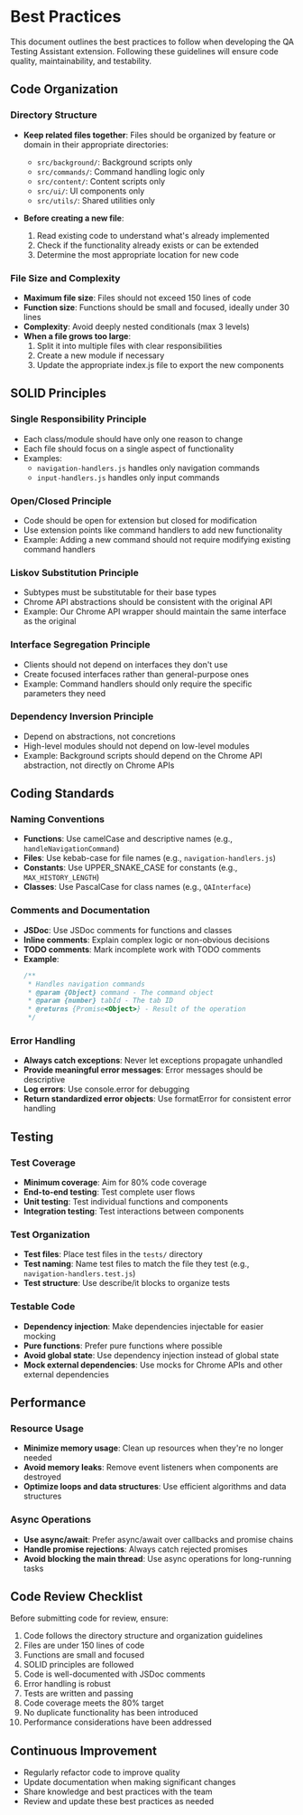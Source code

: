 # Best Practices

This document outlines the best practices to follow when developing the QA Testing Assistant extension. Following these guidelines will ensure code quality, maintainability, and testability.

## Code Organization

### Directory Structure

- **Keep related files together**: Files should be organized by feature or domain in their appropriate directories:
  - `src/background/`: Background scripts only
  - `src/commands/`: Command handling logic only
  - `src/content/`: Content scripts only
  - `src/ui/`: UI components only
  - `src/utils/`: Shared utilities only

- **Before creating a new file**:
  1. Read existing code to understand what's already implemented
  2. Check if the functionality already exists or can be extended
  3. Determine the most appropriate location for new code

### File Size and Complexity

- **Maximum file size**: Files should not exceed 150 lines of code
- **Function size**: Functions should be small and focused, ideally under 30 lines
- **Complexity**: Avoid deeply nested conditionals (max 3 levels)
- **When a file grows too large**:
  1. Split it into multiple files with clear responsibilities
  2. Create a new module if necessary
  3. Update the appropriate index.js file to export the new components

## SOLID Principles

### Single Responsibility Principle

- Each class/module should have only one reason to change
- Each file should focus on a single aspect of functionality
- Examples:
  - `navigation-handlers.js` handles only navigation commands
  - `input-handlers.js` handles only input commands

### Open/Closed Principle

- Code should be open for extension but closed for modification
- Use extension points like command handlers to add new functionality
- Example: Adding a new command should not require modifying existing command handlers

### Liskov Substitution Principle

- Subtypes must be substitutable for their base types
- Chrome API abstractions should be consistent with the original API
- Example: Our Chrome API wrapper should maintain the same interface as the original

### Interface Segregation Principle

- Clients should not depend on interfaces they don't use
- Create focused interfaces rather than general-purpose ones
- Example: Command handlers should only require the specific parameters they need

### Dependency Inversion Principle

- Depend on abstractions, not concretions
- High-level modules should not depend on low-level modules
- Example: Background scripts should depend on the Chrome API abstraction, not directly on Chrome APIs

## Coding Standards

### Naming Conventions

- **Functions**: Use camelCase and descriptive names (e.g., `handleNavigationCommand`)
- **Files**: Use kebab-case for file names (e.g., `navigation-handlers.js`)
- **Constants**: Use UPPER_SNAKE_CASE for constants (e.g., `MAX_HISTORY_LENGTH`)
- **Classes**: Use PascalCase for class names (e.g., `QAInterface`)

### Comments and Documentation

- **JSDoc**: Use JSDoc comments for functions and classes
- **Inline comments**: Explain complex logic or non-obvious decisions
- **TODO comments**: Mark incomplete work with TODO comments
- **Example**:
  ```javascript
  /**
   * Handles navigation commands
   * @param {Object} command - The command object
   * @param {number} tabId - The tab ID
   * @returns {Promise<Object>} - Result of the operation
   */
  ```

### Error Handling

- **Always catch exceptions**: Never let exceptions propagate unhandled
- **Provide meaningful error messages**: Error messages should be descriptive
- **Log errors**: Use console.error for debugging
- **Return standardized error objects**: Use formatError for consistent error handling

## Testing

### Test Coverage

- **Minimum coverage**: Aim for 80% code coverage
- **End-to-end testing**: Test complete user flows
- **Unit testing**: Test individual functions and components
- **Integration testing**: Test interactions between components

### Test Organization

- **Test files**: Place test files in the `tests/` directory
- **Test naming**: Name test files to match the file they test (e.g., `navigation-handlers.test.js`)
- **Test structure**: Use describe/it blocks to organize tests

### Testable Code

- **Dependency injection**: Make dependencies injectable for easier mocking
- **Pure functions**: Prefer pure functions where possible
- **Avoid global state**: Use dependency injection instead of global state
- **Mock external dependencies**: Use mocks for Chrome APIs and other external dependencies

## Performance

### Resource Usage

- **Minimize memory usage**: Clean up resources when they're no longer needed
- **Avoid memory leaks**: Remove event listeners when components are destroyed
- **Optimize loops and data structures**: Use efficient algorithms and data structures

### Async Operations

- **Use async/await**: Prefer async/await over callbacks and promise chains
- **Handle promise rejections**: Always catch rejected promises
- **Avoid blocking the main thread**: Use async operations for long-running tasks

## Code Review Checklist

Before submitting code for review, ensure:

1. Code follows the directory structure and organization guidelines
2. Files are under 150 lines of code
3. Functions are small and focused
4. SOLID principles are followed
5. Code is well-documented with JSDoc comments
6. Error handling is robust
7. Tests are written and passing
8. Code coverage meets the 80% target
9. No duplicate functionality has been introduced
10. Performance considerations have been addressed

## Continuous Improvement

- Regularly refactor code to improve quality
- Update documentation when making significant changes
- Share knowledge and best practices with the team
- Review and update these best practices as needed 